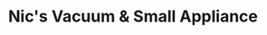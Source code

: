 ---
title: "Nic's Vacuum & Small Appliance"
url: /san-clemente/nics-vacuum-und-small-appliance/
shop: Staubsauger
---